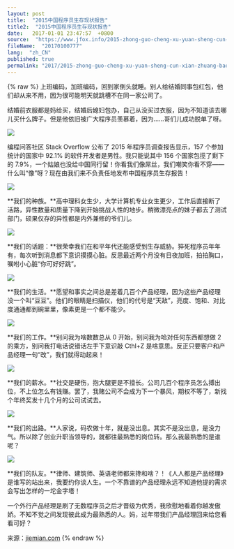 ```yaml
---
layout: post
title:  "2015中国程序员生存现状报告"
title2:  "2015中国程序员生存现状报告"
date:   2017-01-01 23:47:57  +0800
source:  "https://www.jfox.info/2015-zhong-guo-cheng-xu-yuan-sheng-cun-xian-zhuang-bao-gao.html"
fileName:  "20170100777"
lang:  "zh_CN"
published: true
permalink: "2017/2015-zhong-guo-cheng-xu-yuan-sheng-cun-xian-zhuang-bao-gao.html"
---
```

{% raw %}
上班编码，加班编码，回到家倒头就睡。别人给结婚同事包红包，他们却从来不用，因为很可能明天就跳槽不在同一家公司了。

结婚前衣服都是妈给买，结婚后媳妇包办，自己从没买过衣服，因为不知道该去哪儿买什么牌子。但是他依旧被广大程序员羡慕着，因为……哥们儿成功脱单了呀。

![](c101bf0.png)

编程问答社区 Stack Overflow 公布了 2015 年程序员调查报告显示，157 个参加统计的国家中 92.1% 的软件开发者是男性。我只能说其中 156 个国家包揽了剩下的 7.9%，一个姑娘也没给中国同行留！你看我们像屌丝，我们嘲笑你看不穿——什么叫“像”呀？现在由我们来不负责任地发布中国程序员生存报告！

![](98091b5.png)

**我们的种族。**高中理科女生少，大学计算机专业女生更少，工作后直接断了活路，异性数量和质量下降到开始挑战人性的地步。稍微漂亮点的妹子都去了测试部门，硕果仅存的异性都是内外兼修的爷们儿。

![](e7503d8.png)

**我们的话题：**很荣幸我们在和平年代还能感受到生存威胁。猝死程序员年年有，每次听到消息都下意识摸摸心脏。反思最近两个月没有日夜加班，拍拍胸口，嘱咐小心脏“你可好好跳”。

![](b3c6d69.png)

**我们的生活。**愿望和事实之间总是差着几百个产品经理，因为这些产品经理没一个叫“豆豆”。他们的眼睛是扫描仪，他们的代号是“天敌”，亮度、饱和、对比度通通都到碗里里，像素更是一个都不能少。

![](64ccd46.png)

**我们的工作。**别问我为啥数数总从 0 开始，别问我为哈对任何东西都想做 2 的乘方，别问我打电话说错话左手下意识敲 Cthl+Z 是啥意思。反正只要客户和产品经理一句“改”，我们就得动起来！

![](7870c57.png)

**我们的薪水。**社交是硬伤，抱大腿更是不擅长。公司几百个程序员怎么搏出位，不上位怎么有钱赚。罢了，我赌公司不会成为下一个暴风，期权不等了，新找个年终奖发十几个月的公司试试去。

![](5cb80a3.png)

**我们的出路。**人家说，码农做十年，就是没出息。其实不是没出息，是没力气。所以除了创业升职当领导的，就都往最熟悉的岗位转。那么我最熟悉的是谁呢？

![](d593fd1.png)

**我们的队友。**律师、建筑师、英语老师都来搀和啥？！《人人都是产品经理》是谁写的站出来，我要约你谈人生。一个不靠谱的产品经理永远不知道他提的需求会写出怎样的一坨金字塔！

一个外行产品经理是刷了无数程序员之后才晋级为优秀，我欣慰地看着你越发傲娇。不知不觉之间发现彼此成为最熟悉的人。妈，过年带我们产品经理回来给您看看可好？

来源：[jiemian.com](/url.php?_src=&amp;isencode=1&amp;content=dGltZT0xNDM0OTgzMDM5OTM2JnVybD1odHRwJTNBJTJGJTJGd3d3LmppZW1pYW4uY29tJTJGYXJ0aWNsZSUyRjMwODI5My5odG1s)
{% endraw %}